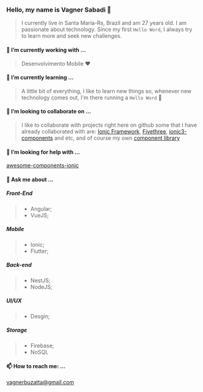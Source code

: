 ### Hello, my name is Vagner Sabadi 👋
> I currently live in Santa Maria-Rs, Brazil and am 27 years old. I am passionate about technology. Since my first `Hello Word`, I always try to learn more and seek new challenges.

#### 🔭  I’m currently working with ...
> Desenvolvimento Mobile :heart: 

#### 🌱  I’m currently learning ...
> A little bit of everything, I like to learn new things so, whenever new technology comes out, I'm there running a `Hello Word` :running:

#### 👯  I’m looking to collaborate on ...
> I like to collaborate with projects right here on github some that I have already collaborated with are: [Ionic Framework](https://github.com/ionic-team/ionic-framework), [Fivethree](https://github.com/fivethree-team/ionic-4-components), [ionic3-components](https://github.com/yannbf/ionic3-components) and etc, and of course my own [component library](https://github.com/vagnersabadi/awesome-components-ionic)

#### 🤔  I’m looking for help with ...
[awesome-components-ionic](https://github.com/vagnersabadi/awesome-components-ionic)

#### 💬  Ask me about ...
##### Front-End
> - Angular; 
> - VueJS;
##### Mobile
> - Ionic;
> - Flutter;
##### Back-end
> - NestJS;
> - NodeJS;
##### UI/UX
> - Desgin;
##### Storage
> - Firebase;
> - NoSQL

#### 📫  How to reach me: ...
vagnerbuzatta@gmail.com


<!--
**vagnersabadi/vagnersabadi** is a ✨ _special_ ✨ repository because its `README.md` (this file) appears on your GitHub profile.

Here are some ideas to get you started:

- 🔭 I’m currently working on ...
- 🌱 I’m currently learning ...
- 👯 I’m looking to collaborate on ...
- 🤔 I’m looking for help with ...
- 💬 Ask me about ...
- 📫 How to reach me: ...
- 😄 Pronouns: ...
- ⚡ Fun fact: ...
-->
